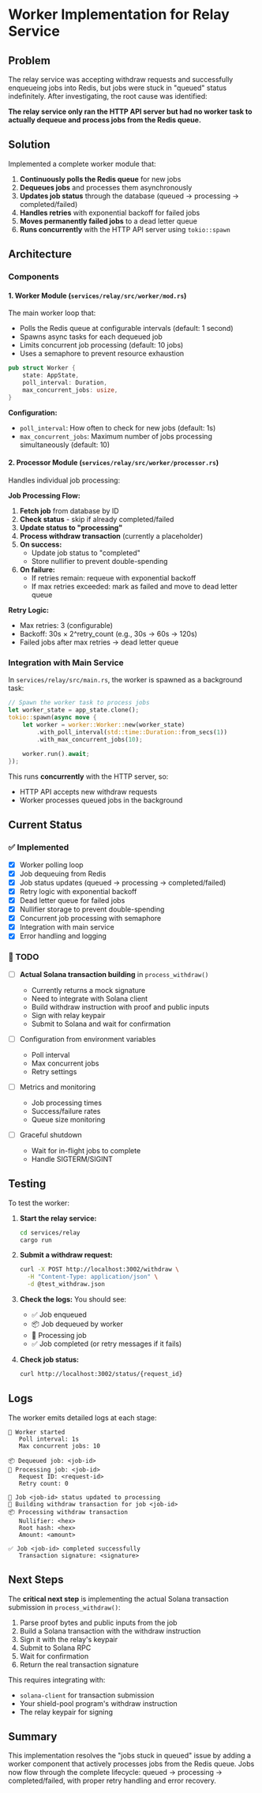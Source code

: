 # Worker Implementation for Relay Service

## Problem

The relay service was accepting withdraw requests and successfully enqueueing jobs into Redis, but jobs were stuck in "queued" status indefinitely. After investigating, the root cause was identified:

**The relay service only ran the HTTP API server but had no worker task to actually dequeue and process jobs from the Redis queue.**

## Solution

Implemented a complete worker module that:

1. **Continuously polls the Redis queue** for new jobs
2. **Dequeues jobs** and processes them asynchronously
3. **Updates job status** through the database (queued → processing → completed/failed)
4. **Handles retries** with exponential backoff for failed jobs
5. **Moves permanently failed jobs** to a dead letter queue
6. **Runs concurrently** with the HTTP API server using `tokio::spawn`

## Architecture

### Components

#### 1. Worker Module (`services/relay/src/worker/mod.rs`)

The main worker loop that:
- Polls the Redis queue at configurable intervals (default: 1 second)
- Spawns async tasks for each dequeued job
- Limits concurrent job processing (default: 10 jobs)
- Uses a semaphore to prevent resource exhaustion

```rust
pub struct Worker {
    state: AppState,
    poll_interval: Duration,
    max_concurrent_jobs: usize,
}
```

**Configuration:**
- `poll_interval`: How often to check for new jobs (default: 1s)
- `max_concurrent_jobs`: Maximum number of jobs processing simultaneously (default: 10)

#### 2. Processor Module (`services/relay/src/worker/processor.rs`)

Handles individual job processing:

**Job Processing Flow:**
1. **Fetch job** from database by ID
2. **Check status** - skip if already completed/failed
3. **Update status to "processing"**
4. **Process withdraw transaction** (currently a placeholder)
5. **On success:**
   - Update job status to "completed"
   - Store nullifier to prevent double-spending
6. **On failure:**
   - If retries remain: requeue with exponential backoff
   - If max retries exceeded: mark as failed and move to dead letter queue

**Retry Logic:**
- Max retries: 3 (configurable)
- Backoff: 30s × 2^retry_count (e.g., 30s → 60s → 120s)
- Failed jobs after max retries → dead letter queue

### Integration with Main Service

In `services/relay/src/main.rs`, the worker is spawned as a background task:

```rust
// Spawn the worker task to process jobs
let worker_state = app_state.clone();
tokio::spawn(async move {
    let worker = worker::Worker::new(worker_state)
        .with_poll_interval(std::time::Duration::from_secs(1))
        .with_max_concurrent_jobs(10);
    
    worker.run().await;
});
```

This runs **concurrently** with the HTTP server, so:
- HTTP API accepts new withdraw requests
- Worker processes queued jobs in the background

## Current Status

### ✅ Implemented

- [x] Worker polling loop
- [x] Job dequeuing from Redis
- [x] Job status updates (queued → processing → completed/failed)
- [x] Retry logic with exponential backoff
- [x] Dead letter queue for failed jobs
- [x] Nullifier storage to prevent double-spending
- [x] Concurrent job processing with semaphore
- [x] Integration with main service
- [x] Error handling and logging

### 🚧 TODO

- [ ] **Actual Solana transaction building** in `process_withdraw()`
  - Currently returns a mock signature
  - Need to integrate with Solana client
  - Build withdraw instruction with proof and public inputs
  - Sign with relay keypair
  - Submit to Solana and wait for confirmation
  
- [ ] Configuration from environment variables
  - Poll interval
  - Max concurrent jobs
  - Retry settings

- [ ] Metrics and monitoring
  - Job processing times
  - Success/failure rates
  - Queue size monitoring

- [ ] Graceful shutdown
  - Wait for in-flight jobs to complete
  - Handle SIGTERM/SIGINT

## Testing

To test the worker:

1. **Start the relay service:**
   ```bash
   cd services/relay
   cargo run
   ```

2. **Submit a withdraw request:**
   ```bash
   curl -X POST http://localhost:3002/withdraw \
     -H "Content-Type: application/json" \
     -d @test_withdraw.json
   ```

3. **Check the logs:**
   You should see:
   - ✅ Job enqueued
   - 📦 Job dequeued by worker
   - 🔄 Processing job
   - ✅ Job completed (or retry messages if it fails)

4. **Check job status:**
   ```bash
   curl http://localhost:3002/status/{request_id}
   ```

## Logs

The worker emits detailed logs at each stage:

```
🚀 Worker started
   Poll interval: 1s
   Max concurrent jobs: 10
   
📦 Dequeued job: <job-id>
🔄 Processing job: <job-id>
   Request ID: <request-id>
   Retry count: 0
   
📝 Job <job-id> status updated to processing
🔐 Building withdraw transaction for job <job-id>
📦 Processing withdraw transaction
   Nullifier: <hex>
   Root hash: <hex>
   Amount: <amount>
   
✅ Job <job-id> completed successfully
   Transaction signature: <signature>
```

## Next Steps

The **critical next step** is implementing the actual Solana transaction submission in `process_withdraw()`:

1. Parse proof bytes and public inputs from the job
2. Build a Solana transaction with the withdraw instruction
3. Sign it with the relay's keypair
4. Submit to Solana RPC
5. Wait for confirmation
6. Return the real transaction signature

This requires integrating with:
- `solana-client` for transaction submission
- Your shield-pool program's withdraw instruction
- The relay keypair for signing

## Summary

This implementation resolves the "jobs stuck in queued" issue by adding a worker component that actively processes jobs from the Redis queue. Jobs now flow through the complete lifecycle: queued → processing → completed/failed, with proper retry handling and error recovery.


